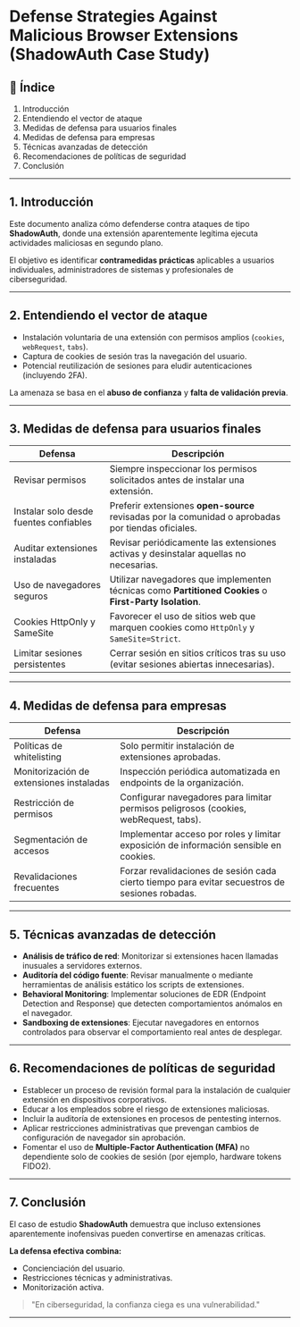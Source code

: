 # Defense Strategies Against Malicious Browser Extensions (ShadowAuth Case Study)

## 📌 Índice

1. Introducción
2. Entendiendo el vector de ataque
3. Medidas de defensa para usuarios finales
4. Medidas de defensa para empresas
5. Técnicas avanzadas de detección
6. Recomendaciones de políticas de seguridad
7. Conclusión

---

## 1. Introducción

Este documento analiza cómo defenderse contra ataques de tipo **ShadowAuth**, donde una extensión aparentemente legítima ejecuta actividades maliciosas en segundo plano.

El objetivo es identificar **contramedidas prácticas** aplicables a usuarios individuales, administradores de sistemas y profesionales de ciberseguridad.

---

## 2. Entendiendo el vector de ataque

- Instalación voluntaria de una extensión con permisos amplios (`cookies`, `webRequest`, `tabs`).
- Captura de cookies de sesión tras la navegación del usuario.
- Potencial reutilización de sesiones para eludir autenticaciones (incluyendo 2FA).

La amenaza se basa en el **abuso de confianza** y **falta de validación previa**.

---

## 3. Medidas de defensa para usuarios finales

| Defensa | Descripción |
|---------|-------------|
| Revisar permisos | Siempre inspeccionar los permisos solicitados antes de instalar una extensión. |
| Instalar solo desde fuentes confiables | Preferir extensiones **open-source** revisadas por la comunidad o aprobadas por tiendas oficiales. |
| Auditar extensiones instaladas | Revisar periódicamente las extensiones activas y desinstalar aquellas no necesarias. |
| Uso de navegadores seguros | Utilizar navegadores que implementen técnicas como **Partitioned Cookies** o **First-Party Isolation**. |
| Cookies HttpOnly y SameSite | Favorecer el uso de sitios web que marquen cookies como `HttpOnly` y `SameSite=Strict`. |
| Limitar sesiones persistentes | Cerrar sesión en sitios críticos tras su uso (evitar sesiones abiertas innecesarias). |

---

## 4. Medidas de defensa para empresas

| Defensa | Descripción |
|---------|-------------|
| Políticas de whitelisting | Solo permitir instalación de extensiones aprobadas. |
| Monitorización de extensiones instaladas | Inspección periódica automatizada en endpoints de la organización. |
| Restricción de permisos | Configurar navegadores para limitar permisos peligrosos (cookies, webRequest, tabs). |
| Segmentación de accesos | Implementar acceso por roles y limitar exposición de información sensible en cookies. |
| Revalidaciones frecuentes | Forzar revalidaciones de sesión cada cierto tiempo para evitar secuestros de sesiones robadas. |

---

## 5. Técnicas avanzadas de detección

- **Análisis de tráfico de red**: Monitorizar si extensiones hacen llamadas inusuales a servidores externos.
- **Auditoría del código fuente**: Revisar manualmente o mediante herramientas de análisis estático los scripts de extensiones.
- **Behavioral Monitoring**: Implementar soluciones de EDR (Endpoint Detection and Response) que detecten comportamientos anómalos en el navegador.
- **Sandboxing de extensiones**: Ejecutar navegadores en entornos controlados para observar el comportamiento real antes de desplegar.

---

## 6. Recomendaciones de políticas de seguridad

- Establecer un proceso de revisión formal para la instalación de cualquier extensión en dispositivos corporativos.
- Educar a los empleados sobre el riesgo de extensiones maliciosas.
- Incluir la auditoría de extensiones en procesos de pentesting internos.
- Aplicar restricciones administrativas que prevengan cambios de configuración de navegador sin aprobación.
- Fomentar el uso de **Multiple-Factor Authentication (MFA)** no dependiente solo de cookies de sesión (por ejemplo, hardware tokens FIDO2).

---

## 7. Conclusión

El caso de estudio **ShadowAuth** demuestra que incluso extensiones aparentemente inofensivas pueden convertirse en amenazas críticas.

**La defensa efectiva combina:**
- Concienciación del usuario.
- Restricciones técnicas y administrativas.
- Monitorización activa.

> "En ciberseguridad, la confianza ciega es una vulnerabilidad."

---
